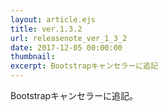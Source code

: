 ```yaml
---
layout: article.ejs
title: ver.1.3.2
url: releasenote_ver_1_3_2
date: 2017-12-05 00:00:00
thumbnail: 
excerpt: Bootstrapキャンセラーに追記
---
```


Bootstrapキャンセラーに追記。
